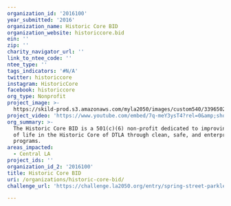 ```yaml
---
organization_id: '2016100'
year_submitted: '2016'
organization_name: Historic Core BID
organization_website: historiccore.bid
ein: ''
zip: ''
charity_navigator_url: ''
link_to_ntee_code: ''
ntee_type: ''
tags_indicators: '#N/A'
twitter: historiccore
instagram: HistoricCore
facebook: historiccore
org_type: Nonprofit
project_image: >-
  https://skild-prod.s3.amazonaws.com/myla2050/images/custom540/3396502194741-team91.jpg
project_video: 'https://www.youtube.com/embed/7q-meY3ysT4?rel=0&amp;showinfo=0'
org_summary: >-
  The Historic Core BID is a 501(c)(6) non-profit dedicated to improving quality
  of life in the Historic Core of DTLA through clean, safe, and enterprise
  programs.
areas_impacted:
  - Central LA
project_ids: ''
organization_id_2: '2016100'
title: Historic Core BID
uri: /organizations/historic-core-bid/
challenge_url: 'https://challenge.la2050.org/entry/spring-street-parklets'

---
```

